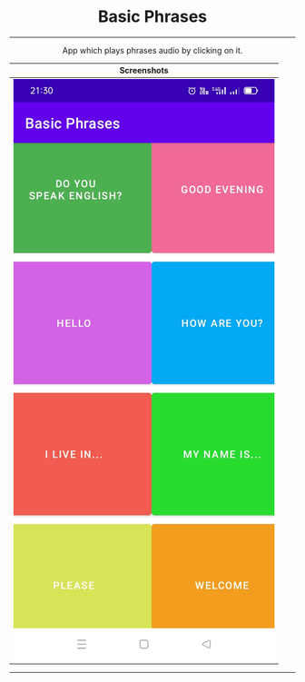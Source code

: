 # <h1 align="center">Basic Phrases</h1>
<hr size="4" noshade="">
<p align="center">App which plays phrases audio by clicking on it.</p>
<table>
    <thead>
        <tr>
          <th colspan="1"><b>Screenshots</b></th>
        </tr>
    </thead>
    <tbody>
        <tr>
            <td><img src="Basic Phrases.jpeg" widht="300"></td>
        </tr>
    </tbody>
</table>
<hr size="4" noshade="">
